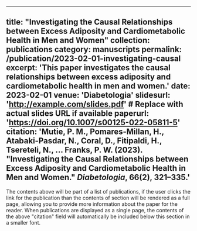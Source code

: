 
---
title: "Investigating the Causal Relationships between Excess Adiposity and Cardiometabolic Health in Men and Women"
collection: publications
category: manuscripts
permalink: /publication/2023-02-01-investigating-causal
excerpt: 'This paper investigates the causal relationships between excess adiposity and cardiometabolic health in men and women.'
date: 2023-02-01
venue: 'Diabetologia'
slidesurl: 'http://example.com/slides.pdf'  # Replace with actual slides URL if available
paperurl: 'https://doi.org/10.1007/s00125-022-05811-5'
citation: 'Mutie, P. M., Pomares-Millan, H., Atabaki-Pasdar, N., Coral, D., Fitipaldi, H., Tsereteli, N., ... Franks, P. W. (2023). &quot;Investigating the Causal Relationships between Excess Adiposity and Cardiometabolic Health in Men and Women.&quot; <i>Diabetologia</i>, 66(2), 321–335.'
---

The contents above will be part of a list of publications, if the user clicks the link for the publication than the contents of section will be rendered as a full page, allowing you to provide more information about the paper for the reader. When publications are displayed as a single page, the contents of the above "citation" field will automatically be included below this section in a smaller font.
